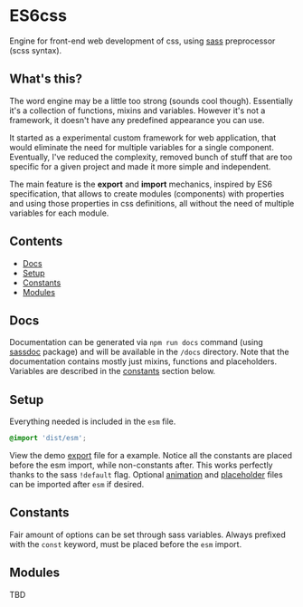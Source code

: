 # ES6css
Engine for front-end web development of css, using [sass](http://sass-lang.com/) preprocessor (scss syntax).

## What's this?
The word engine may be a little too strong (sounds cool though). Essentially it's a collection of functions, mixins and variables. However it's not a framework, it doesn't have any predefined appearance you can use.

It started as a experimental custom framework for web application, that would eliminate the need for multiple variables for a single component. Eventually, I've reduced the complexity, removed bunch of stuff that are too specific for a given project and made it more simple and independent.

The main feature is the **export** and **import** mechanics, inspired by ES6 specification, that allows to create modules (components) with properties and using those properties in css definitions, all without the need of multiple variables for each module.

## Contents

- [Docs](#docs)
- [Setup](#setup)
- [Constants](#constants)
- [Modules](#modules)

## Docs
Documentation can be generated via `npm run docs` command (using [sassdoc](http://sassdoc.com/) package) and will be available in the `/docs` directory. Note that the documentation contains mostly just mixins, functions and placeholders. Variables are described in the [constants](#constants) section below.

## Setup
Everything needed is included in the `esm` file.

```scss
@import 'dist/esm';
```

View the demo [export](demo/_export.scss) file for a example. Notice all the constants are placed before the esm import, while non-constants after. This works perfectly thanks to the sass `!default` flag. Optional [animation](dist/_animation.scss) and [placeholder](dist/_placeholder.scss) files can be imported after `esm` if desired.

## Constants
Fair amount of options can be set through sass variables. Always prefixed with the `const` keyword, must be placed before the `esm` import.

## Modules
TBD
